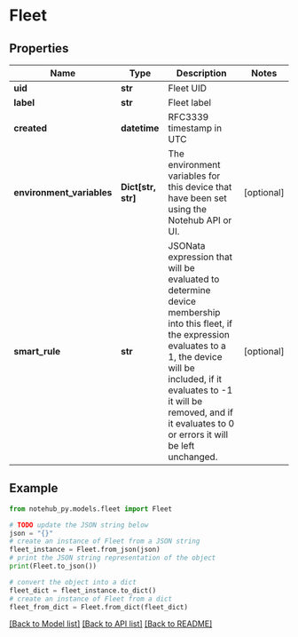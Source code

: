 # Fleet

## Properties

| Name                      | Type               | Description                                                                                                                                                                                                                                                        | Notes      |
| ------------------------- | ------------------ | ------------------------------------------------------------------------------------------------------------------------------------------------------------------------------------------------------------------------------------------------------------------ | ---------- |
| **uid**                   | **str**            | Fleet UID                                                                                                                                                                                                                                                          |
| **label**                 | **str**            | Fleet label                                                                                                                                                                                                                                                        |
| **created**               | **datetime**       | RFC3339 timestamp in UTC                                                                                                                                                                                                                                           |
| **environment_variables** | **Dict[str, str]** | The environment variables for this device that have been set using the Notehub API or UI.                                                                                                                                                                          | [optional] |
| **smart_rule**            | **str**            | JSONata expression that will be evaluated to determine device membership into this fleet, if the expression evaluates to a 1, the device will be included, if it evaluates to -1 it will be removed, and if it evaluates to 0 or errors it will be left unchanged. | [optional] |

## Example

```python
from notehub_py.models.fleet import Fleet

# TODO update the JSON string below
json = "{}"
# create an instance of Fleet from a JSON string
fleet_instance = Fleet.from_json(json)
# print the JSON string representation of the object
print(Fleet.to_json())

# convert the object into a dict
fleet_dict = fleet_instance.to_dict()
# create an instance of Fleet from a dict
fleet_from_dict = Fleet.from_dict(fleet_dict)
```

[[Back to Model list]](../README.md#documentation-for-models) [[Back to API list]](../README.md#documentation-for-api-endpoints) [[Back to README]](../README.md)
